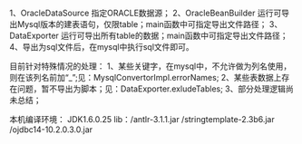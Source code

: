 ###
###
###
1、OracleDataSource 指定ORACLE数据源；
2、OracleBeanBuilder 运行可导出Mysql版本的建表语句，仅限table；main函数中可指定导出文件路径；
3、DataExporter 运行可导出所有table的数据；main函数中可指定导出文件路径；
4、导出为sql文件后，在mysql中执行sql文件即可。

目前针对特殊情况的处理：
	1、某些关键字，在mysql中，不允许做为列名使用，则在该列名前加“_”;见：MysqlConvertorImpl.errorNames;
	2、某些表数据上存在问题，暂不导出为脚本；见：DataExporter.exludeTables;
	3、部分处理逻辑尚未总结；
	
本机编译环境：
	JDK1.6.0.25
	lib：/antlr-3.1.1.jar
		 /stringtemplate-2.3b6.jar
		 /ojdbc14-10.2.0.3.0.jar

